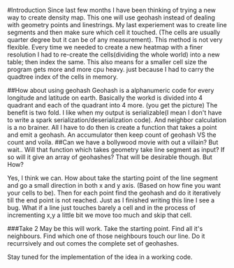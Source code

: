 #Introduction
Since last few months I have been thinking of trying a new way to create density map. This one will use geohash instead of dealing with geometry points and linestrings. My last experiement was to create line segments and then make sure which cell it touched. (The cells are usually quarter degree but it can be of any measurement).
    This method is not very flexible. Every time we needed to create a new heatmap with a finer resolution I had to re-create the cells(dividing the whole world) into a new table; then index the same. This also means for a smaller cell size the program gets more and more cpu heavy. just because I had to carry the quadtree index of the cells in memory.

##How about using geohash
Geohash is a alphanumeric code for every longitude and latitude on earth. Basically the workd is divided into 4 quadrant and each of the quadrant into 4 more. (you get the picture)
The benefit is two fold. I like when my output is serializable(I mean I don't have to write a spark serialization/deserialization code). And neighbor calculation is a no brainer. All I have to do then is create a function that takes a point and emit a geohash. An accumulator then keep count of geohash VS the count and voila. 
##Can we have a bollywood movie with out a villain?
But wait.. Will that function which takes geometry take line segment as input? If so will it give an array of geohashes? That will be desirable though. But How?

Yes, I think we can. How about take the starting point of the line segment and go a small direction in both x and y axis. (Based on how fine you want your cells to be). Then for each point find the geohash and do it iteratively till the end point is not reached. Just as I finished writing this line I see a bug. What if a line just touches barely a cell and in the process of incrementing x,y a little bit we move too much and skip that cell.

###Take 2
May be this will work. Take the starting point. Find all it's neighbours. Find which one of those neighbours touch our line. Do it recurrsively and out comes the complete set of geohashes.

Stay tuned for the implementation of the idea in a working code.

